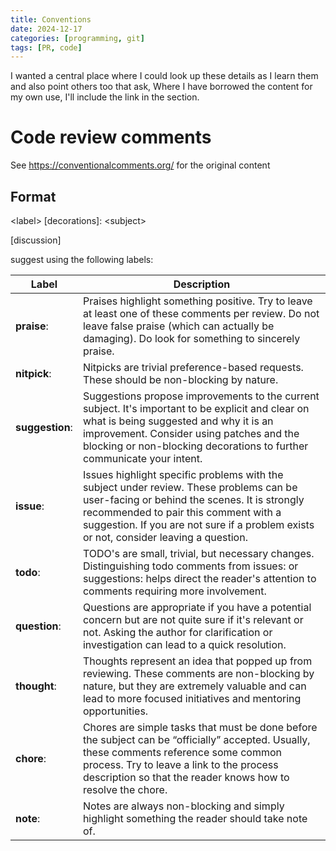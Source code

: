 ```yaml
---
title: Conventions
date: 2024-12-17
categories: [programming, git]
tags: [PR, code]
---
```


I wanted a central place where I could look up these details as I learn them and also point others too that ask, Where I have borrowed the content for my own use, I'll include the link in the section.

# Code review comments

See https://conventionalcomments.org/ for the original content

## Format

\<label> [decorations]: \<subject>

[discussion]

suggest using the following labels:

| Label | Description |
|---|---|
| **praise**:	|Praises highlight something positive. Try to leave at least one of these comments per review. Do not leave false praise (which can actually be damaging). Do look for something to sincerely praise.|
| **nitpick**:	|Nitpicks are trivial preference-based requests. These should be non-blocking by nature.|
|**suggestion**:	|Suggestions propose improvements to the current subject. It's important to be explicit and clear on what is being suggested and why it is an improvement. Consider using patches and the blocking or non-blocking decorations to further communicate your intent.|
|**issue**:	|Issues highlight specific problems with the subject under review. These problems can be user-facing or behind the scenes. It is strongly recommended to pair this comment with a suggestion. If you are not sure if a problem exists or not, consider leaving a question.|
|**todo**:	|TODO's are small, trivial, but necessary changes. Distinguishing todo comments from issues: or suggestions: helps direct the reader's attention to comments requiring more involvement.|
| **question**:	|Questions are appropriate if you have a potential concern but are not quite sure if it's relevant or not. Asking the author for clarification or investigation can lead to a quick resolution.|
| **thought**:	|Thoughts represent an idea that popped up from reviewing. These comments are non-blocking by nature, but they are extremely valuable and can lead to more focused initiatives and mentoring opportunities.|
| **chore**:	|Chores are simple tasks that must be done before the subject can be “officially” accepted. Usually, these comments reference some common process. Try to leave a link to the process description so that the reader knows how to resolve the chore.|
| **note**:	|Notes are always non-blocking and simply highlight something the reader should take note of.|
